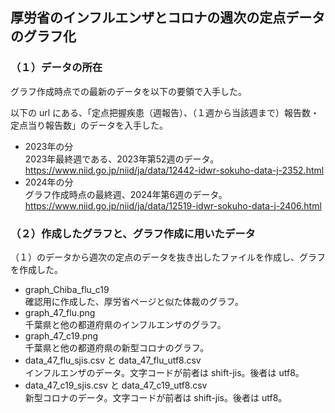 ## 厚労省のインフルエンザとコロナの週次の定点データのグラフ化

### （１）データの所在
グラフ作成時点での最新のデータを以下の要領で入手した。<br>

以下の url にある、「定点把握疾患（週報告）、（１週から当該週まで）報告数・定点当り報告数」のデータを入手した。
- 2023年の分<br>
2023年最終週である、2023年第52週のデータ。<br>
https://www.niid.go.jp/niid/ja/data/12442-idwr-sokuho-data-j-2352.html
- 2024年の分<br>
グラフ作成時点の最終週、2024年第6週のデータ。<br>
https://www.niid.go.jp/niid/ja/data/12519-idwr-sokuho-data-j-2406.html

### （２）作成したグラフと、グラフ作成に用いたデータ
（１）のデータから週次の定点のデータを抜き出したファイルを作成し、グラフを作成した。

- graph_Chiba_flu_c19<br>
確認用に作成した、厚労省ページと似た体裁のグラフ。
- graph_47_flu.png<br>
千葉県と他の都道府県のインフルエンザのグラフ。
- graph_47_c19.png<br>
千葉県と他の都道府県の新型コロナのグラフ。
- data_47_flu_sjis.csv と data_47_flu_utf8.csv<br>
インフルエンザのデータ。文字コードが前者は shift-jis。後者は utf8。
- data_47_c19_sjis.csv と data_47_c19_utf8.csv<br>
新型コロナのデータ。文字コードが前者は shift-jis。後者は utf8。


